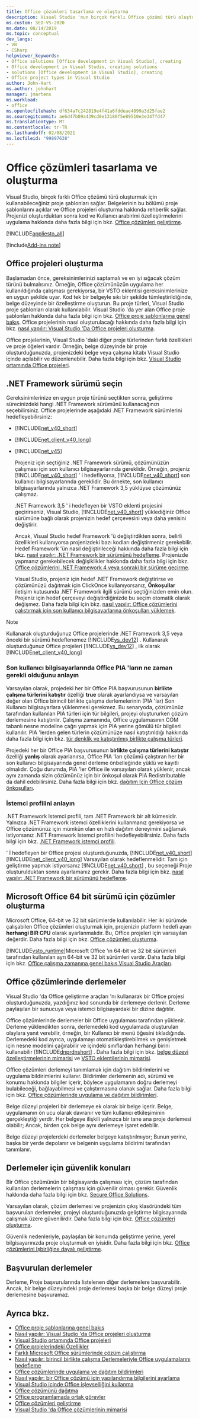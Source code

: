 ```yaml
---
title: Office çözümleri tasarlama ve oluşturma
description: Visual Studio 'nun birçok farklı Office çözümü türü oluşturmak için kullanabileceğiniz proje şablonları nasıl sağladığını öğrenin.
ms.custom: SEO-VS-2020
ms.date: 08/14/2019
ms.topic: conceptual
dev_langs:
- VB
- CSharp
helpviewer_keywords:
- Office solutions [Office development in Visual Studio], creating
- Office development in Visual Studio, creating solutions
- solutions [Office development in Visual Studio], creating
- Office project types in Visual Studio
author: John-Hart
ms.author: johnhart
manager: jmartens
ms.workload:
- office
ms.openlocfilehash: df634a7c242819e4f41a6fddeae4099a3d25fae2
ms.sourcegitcommit: ae6d47b09a439cd0e13180f5e89510e3e347fd47
ms.translationtype: MT
ms.contentlocale: tr-TR
ms.lasthandoff: 02/08/2021
ms.locfileid: "99897638"
---
```

# <a name="design-and-create-office-solutions"></a>Office çözümleri tasarlama ve oluşturma

Visual Studio, birçok farklı Office çözümü türü oluşturmak için kullanabileceğiniz proje şablonları sağlar. Belgelerinin bu bölümü proje şablonlarını açıklar ve Office projeleri oluşturma hakkında rehberlik sağlar. Projenizi oluşturduktan sonra kod ve Kullanıcı arabirimi özelleştirmelerini uygulama hakkında daha fazla bilgi için bkz. [Office çözümleri geliştirme](../vsto/developing-office-solutions.md).

[!INCLUDE[appliesto_all](../vsto/includes/appliesto-all-md.md)]

[!include[Add-ins note](includes/addinsnote.md)]

## <a name="create-office-projects"></a>Office projeleri oluşturma
 Başlamadan önce, gereksinimlerinizi saptamalı ve en iyi sığacak çözüm türünü bulmalısınız. Örneğin, Office çözümünüzün uygulama her kullanıldığında çalışması gerekiyorsa, bir VSTO eklentisi gereksinimlerinize en uygun şekilde uyar. Kod tek bir belgeyle sıkı bir şekilde tümleştirildiğinde, belge düzeyinde bir özelleştirme oluşturun. Bu proje türleri, Visual Studio proje şablonları olarak kullanılabilir. Visual Studio 'da yer alan Office proje şablonları hakkında daha fazla bilgi için bkz. [Office proje şablonlarına genel bakış](../vsto/office-project-templates-overview.md). Office projelerinin nasıl oluşturulacağı hakkında daha fazla bilgi için bkz. [nasıl yapılır: Visual Studio 'Da Office projeleri oluşturma](../vsto/how-to-create-office-projects-in-visual-studio.md).

 Office projelerinin, Visual Studio 'daki diğer proje türlerinden farklı özellikleri ve proje öğeleri vardır. Örneğin, belge düzeyinde bir proje oluşturduğunuzda, projenizdeki belge veya çalışma kitabı Visual Studio içinde açılabilir ve düzenlenebilir. Daha fazla bilgi için bkz. [Visual Studio ortamında Office projeleri](../vsto/office-projects-in-the-visual-studio-environment.md).

## <a name="choose-a-net-framework-version"></a>.NET Framework sürümü seçin
 Gereksinimlerinize en uygun proje türünü seçtikten sonra, geliştirme sürecinizdeki hangi .NET Framework sürümünü kullanacağınızı seçebilirsiniz. Office projelerinde aşağıdaki .NET Framework sürümlerini hedefleyebilirsiniz:

- [!INCLUDE[net_v40_short](../sharepoint/includes/net-v40-short-md.md)]

- [!INCLUDE[net_client_v40_long](../vsto/includes/net-client-v40-long-md.md)]

- [!INCLUDE[net_v45](../vsto/includes/net-v45-md.md)]

  Projeniz için seçtiğiniz .NET Framework sürümü, çözümünüzün çalışması için son kullanıcı bilgisayarlarında gereklidir. Örneğin, projeniz [!INCLUDE[net_v40_short](../sharepoint/includes/net-v40-short-md.md)] ' i hedefliyorsa, [!INCLUDE[net_v40_short](../sharepoint/includes/net-v40-short-md.md)] son kullanıcı bilgisayarlarında gereklidir. Bu örnekte, son kullanıcı bilgisayarlarında yalnızca .NET Framework 3,5 yüklüyse çözümünüz çalışmaz.

  .NET Framework 3,5 ' i hedefleyen bir VSTO eklenti projesini geçirirseniz, Visual Studio, [!INCLUDE[net_v40_short](../sharepoint/includes/net-v40-short-md.md)] yüklediğiniz Office sürümüne bağlı olarak projenizin hedef çerçevesini veya daha yenisini değiştirir.

  Ancak, Visual Studio hedef Framework 'ü değiştirdikten sonra, belirli özellikleri kullanıyorsa projenizdeki bazı kodları değiştirmeniz gerekebilir. Hedef Framework 'ün nasıl değiştirileceği hakkında daha fazla bilgi için bkz. [nasıl yapılır: .NET Framework bir sürümünü hedefleme](../ide/visual-studio-multi-targeting-overview.md). Projenizde yapmanız gerekebilecek değişiklikler hakkında daha fazla bilgi için bkz. [Office çözümlerini .NET Framework 4 veya sonraki bir sürüme geçirme](../vsto/migrating-office-solutions-to-the-dotnet-framework-4-or-later.md).

  Visual Studio, projeniz için hedef .NET Framework değiştirirse ve çözümünüzü dağıtmak için ClickOnce kullanıyorsanız, **Önkoşullar** iletişim kutusunda .NET Framework ilgili sürümü seçtiğinizden emin olun. Projeniz için hedef çerçeveyi değiştirdiğinizde bu seçim otomatik olarak değişmez. Daha fazla bilgi için bkz. [nasıl yapılır: Office çözümlerini çalıştırmak için son kullanıcı bilgisayarlarına önkoşulları yüklemek](/previous-versions/bb608608(v=vs.110)).

> [!NOTE]
> Kullanarak oluşturduğunuz Office projelerinde .NET Framework 3,5 veya önceki bir sürümü hedeflenemez [!INCLUDE[vs_dev12](../vsto/includes/vs-dev12-md.md)] . Kullanarak oluşturduğunuz Office projeleri [!INCLUDE[vs_dev12](../vsto/includes/vs-dev12-md.md)] , ilk olarak [!INCLUDE[net_client_v40_long](../vsto/includes/net-client-v40-long-md.md)]

### <a name="understand-when-the-office-pias-are-required-on-end-user-computers"></a>Son kullanıcı bilgisayarlarında Office PIA 'ların ne zaman gerekli olduğunu anlayın
 Varsayılan olarak, projedeki her bir Office PIA başvurusunun **birlikte çalışma türlerini katıştır** özelliği **true** olarak ayarlandıysa ve varsayılan değer olan Office birincil birlikte çalışma derlemelerinin (PIA 'lar) Son Kullanıcı bilgisayarlara yüklenmesi gerekmez. Bu senaryoda, çözümünüz tarafından kullanılan PIA türleri için tür bilgileri, projeyi oluştururken çözüm derlemesine katıştırılır. Çalışma zamanında, Office uygulamasının COM tabanlı nesne modeline çağrı yapmak için PIA yerine gömülü tür bilgileri kullanılır. PIA 'lerden gelen türlerin çözümünüze nasıl katıştırıldığı hakkında daha fazla bilgi için bkz. [tür denklik ve katıştırılmış birlikte çalışma türleri](/dotnet/framework/interop/type-equivalence-and-embedded-interop-types).

 Projedeki her bir Office PIA başvurusunun **birlikte çalışma türlerini katıştır** özelliği **yanlış** olarak ayarlanırsa, Office PIA 'ları çözümü çalıştıran her bir son kullanıcı bilgisayarında genel derleme önbelleğinde yüklü ve kayıtlı olmalıdır. Çoğu durumda, PIA 'ler Office ile varsayılan olarak yüklenir, ancak aynı zamanda sizin çözümünüz için bir önkoşul olarak PIA Redistributable da dahil edebilirsiniz. Daha fazla bilgi için bkz. [dağıtım Için Office çözüm önkoşulları](/previous-versions/bb608617(v=vs.110)).

### <a name="understand-the-client-profile"></a>İstemci profilini anlayın
 .NET Framework Istemci profili, tam .NET Framework bir alt kümesidir. Yalnızca .NET Framework istemci özelliklerini kullanmanız gerekiyorsa ve Office çözümünüz için mümkün olan en hızlı dağıtım deneyimini sağlamak istiyorsanız .NET Framework Istemci profilini hedefleyebilirsiniz. Daha fazla bilgi için bkz. [.NET Framework istemci profili](/dotnet/framework/deployment/client-profile).

 ' İ hedefleyen bir Office projesi oluşturduğunuzda, [!INCLUDE[net_v40_short](../sharepoint/includes/net-v40-short-md.md)] [!INCLUDE[net_client_v40_long](../vsto/includes/net-client-v40-long-md.md)] Varsayılan olarak hedeflenmelidir. Tam için geliştirme yapmak istiyorsanız [!INCLUDE[net_v40_short](../sharepoint/includes/net-v40-short-md.md)] , bu seçeneği Proje oluşturulduktan sonra ayarlamanız gerekir. Daha fazla bilgi için bkz. [nasıl yapılır: .NET Framework bir sürümünü hedefleme](../ide/visual-studio-multi-targeting-overview.md).

## <a name="create-solutions-for-the-64-bit-edition-of-microsoft-office"></a>Microsoft Office 64 bit sürümü için çözümler oluşturma
 Microsoft Office, 64-bit ve 32 bit sürümlerde kullanılabilir. Her iki sürümde çalışabilen Office çözümleri oluşturmak için, projenizin platform hedefi ayarı **herhangi BIR CPU** olarak ayarlanmalıdır. Bu, Office projeleri için varsayılan değerdir. Daha fazla bilgi için bkz. [Office çözümleri oluşturma](../vsto/building-office-solutions.md).

 [!INCLUDE[vsto_runtime](../vsto/includes/vsto-runtime-md.md)]Microsoft Office 'ın 64-bit ve 32 bit sürümleri tarafından kullanılan ayrı 64-bit ve 32 bit sürümleri vardır. Daha fazla bilgi için bkz. [Office çalışma zamanına genel bakış Visual Studio Araçları](../vsto/visual-studio-tools-for-office-runtime-overview.md).

## <a name="assemblies-in-office-solutions"></a>Office çözümlerinde derlemeler
 Visual Studio 'da Office geliştirme araçları 'nı kullanarak bir Office projesi oluşturduğunuzda, yazdığınız kod sonunda bir derlemeye derlenir. Derleme paylaşılan bir sunucuya veya istemci bilgisayardaki bir dizine dağıtılır.

 Office çözümlerinde derlemeler bir Office uygulaması tarafından yüklenir. Derleme yüklendikten sonra, derlemedeki kod uygulamada oluşturulan olaylara yanıt verebilir, örneğin, bir Kullanıcı bir menü öğesini tıkladığında. Derlemedeki kod ayrıca, uygulamayı otomatikleştirebilmek ve genişletmek için nesne modelini çağırabilir ve içindeki sınıflardan herhangi birini kullanabilir [!INCLUDE[dnprdnshort](../sharepoint/includes/dnprdnshort-md.md)] . Daha fazla bilgi için bkz. [belge düzeyi özelleştirmelerinin mimarisi](../vsto/architecture-of-document-level-customizations.md) ve [VSTO eklentilerinin mimarisi](../vsto/architecture-of-vsto-add-ins.md).

 Office çözümleri derlemeyi tanımlamak için dağıtım bildirimlerini ve uygulama bildirimlerini kullanır. Bildirimler derlemenin adı, sürümü ve konumu hakkında bilgiler içerir, böylece uygulamanın doğru derlemeyi bulabileceği, bağlayabilmesi ve çalıştırmasına olanak sağlar. Daha fazla bilgi için bkz. [Office çözümlerinde uygulama ve dağıtım bildirimleri](../vsto/application-and-deployment-manifests-in-office-solutions.md).

 Belge düzeyi projeleri bir derlemeye ek olarak bir belge içerir. Belge, uygulamanın ön ucu olarak davranır ve tüm kullanıcı etkileşiminin gerçekleştiği yerdir. Her belgeye ilişkili yalnızca bir tane ana proje derlemesi olabilir; Ancak, birden çok belge aynı derlemeye işaret edebilir.

 Belge düzeyi projelerdeki derlemeler belgeye katıştırılmıyor; Bunun yerine, başka bir yerde depolanır ve belgenin uygulama bildirimi tarafından tanımlanır.

## <a name="security-considerations-for-assemblies"></a>Derlemeler için güvenlik konuları
 Bir Office çözümünün bir bilgisayarda çalışması için, çözüm tarafından kullanılan derlemelerin çalışması için güvenilir olması gerekir. Güvenlik hakkında daha fazla bilgi için bkz. [Secure Office Solutions](../vsto/securing-office-solutions.md).

 Varsayılan olarak, çözüm derlemesi ve projenizin çıkış klasöründeki tüm başvurulan derlemeler, projeyi oluşturduğunuzda geliştirme bilgisayarında çalışmak üzere güvenilirdir. Daha fazla bilgi için bkz. [Office çözümleri oluşturma](../vsto/building-office-solutions.md).

 Güvenlik nedenleriyle, paylaşılan bir konumda geliştirme yerine, yerel bilgisayarınızda proje oluşturmak en iyisidir. Daha fazla bilgi için bkz. [Office çözümlerini Işbirliğine dayalı geliştirme](../vsto/collaborative-development-of-office-solutions.md).

## <a name="referenced-assemblies"></a>Başvurulan derlemeler
 Derleme, Proje başvurularında listelenen diğer derlemelere başvurabilir. Ancak, bir belge düzeyindeki proje derlemesi başka bir belge düzeyi proje derlemesine başvuramaz.

## <a name="see-also"></a>Ayrıca bkz.
- [Office proje şablonlarına genel bakış](../vsto/office-project-templates-overview.md)
- [Nasıl yapılır: Visual Studio 'da Office projeleri oluşturma](../vsto/how-to-create-office-projects-in-visual-studio.md)
- [Visual Studio ortamında Office projeleri](../vsto/office-projects-in-the-visual-studio-environment.md)
- [Office projelerindeki Özellikler](../vsto/properties-in-office-projects.md)
- [Farklı Microsoft Office sürümlerinde çözüm çalıştırma](../vsto/running-solutions-in-different-versions-of-microsoft-office.md)
- [Nasıl yapılır: birincil birlikte çalışma Derlemeleriyle Office uygulamalarını hedefleme](../vsto/how-to-target-office-applications-through-primary-interop-assemblies.md)
- [Office çözümlerinde uygulama ve dağıtım bildirimleri](../vsto/application-and-deployment-manifests-in-office-solutions.md)
- [Nasıl yapılır: bir Office çözümü için yapılandırma bilgilerini ayarlama](../vsto/how-to-set-up-configuration-information-for-an-office-solution.md)
- [Visual Studio içinde Office işlevselliğini kullanma](../vsto/using-office-functionality-inside-of-visual-studio.md)
- [Office çözümünü dağıtma](../vsto/deploying-an-office-solution.md)
- [Office programlamada ortak görevler](../vsto/common-tasks-in-office-programming.md)
- [Office çözümleri geliştirme](../vsto/developing-office-solutions.md)
- [Visual Studio 'da Office çözümlerinin mimarisi](../vsto/architecture-of-office-solutions-in-visual-studio.md)